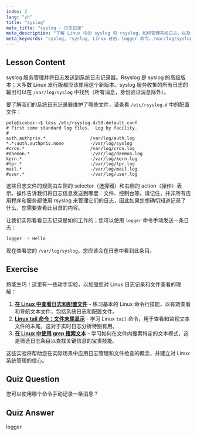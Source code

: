 ```yaml
---
index: 2
lang: "zh"
title: "syslog"
meta_title: "syslog - 日志记录"
meta_description: "了解 Linux 中的 syslog 和 rsyslog，如何管理系统日志，以及使用 logger 命令。开始这个对初学者友好的教程吧！"
meta_keywords: "syslog, rsyslog, Linux 日志，logger 命令，/var/log/syslog, Linux 教程，初学者 Linux, 系统日志记录"
---
```


## Lesson Content

syslog 服务管理并将日志发送到系统日志记录器。Rsyslog 是 syslog 的高级版本；大多数 Linux 发行版都应该使用这个新版本。syslog 服务收集的所有日志的输出可以在 `/var/log/syslog` 中找到（所有消息，身份验证消息除外）。

要了解我们的系统日志记录器维护了哪些文件，请查看 `/etc/rsyslog.d` 中的配置文件：

```plaintext
pete@icebox:~$ less /etc/rsyslog.d/50-default.conf
# First some standard log files.  Log by facility.
#
auth,authpriv.*                 /var/log/auth.log
*.*;auth,authpriv.none          -/var/log/syslog
#cron.*                         /var/log/cron.log
#daemon.*                       -/var/log/daemon.log
kern.*                          -/var/log/kern.log
#lpr.*                          -/var/log/lpr.log
mail.*                          -/var/log/mail.log
#user.*                         -/var/log/user.log
```

这些日志文件的规则由左侧的 selector（选择器）和右侧的 action（操作）表示。操作告诉我们将日志信息发送到哪里：文件、控制台等。请记住，并非所有应用程序和服务都使用 rsyslog 来管理它们的日志，因此如果您想确切知道记录了什么，您需要查看此目录的内容。

让我们实际看看日志记录是如何工作的；您可以使用 `logger` 命令手动发送一条日志：

```bash
logger -s Hello
```

现在查看您的 `/var/log/syslog`，您应该会在日志中看到此条目。

## Exercise

熟能生巧！这里有一些动手实验，以加强您对 Linux 日志记录和文件查看的理解：

1. **[在 Linux 中查看日志和配置文件](https://labex.io/zh/labs/linux-viewing-log-and-configuration-files-in-linux-387914)** - 练习基本的 Linux 命令行技能，以有效查看和导航文本文件，包括系统日志和配置文件。
2. **[Linux tail 命令：文件末尾显示](https://labex.io/zh/labs/linux-linux-tail-command-file-end-display-214303)** - 学习 Linux `tail` 命令，用于查看和监视文本文件的末尾，这对于实时日志分析特别有用。
3. **[在 Linux 中使用 grep 搜索文本](https://labex.io/zh/labs/comptia-search-text-with-grep-in-linux-590841)** - 学习如何在文件内搜索特定的文本模式，这是筛选日志条目以查找关键信息的宝贵技能。

这些实验将帮助您在实际场景中应用日志管理和文件检查的概念，并建立对 Linux 系统管理的信心。

## Quiz Question

您可以使用哪个命令手动记录一条消息？

## Quiz Answer

logger
